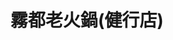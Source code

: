 ---
title: "霧都老火鍋(健行店)"
description: "霧都老火鍋(健行店)"
layout: shop
keywords:
  - 美食競賽
  - 台灣美食
  - 美食精選
datePublished: "2025-06-30"
dateModified: "2025-07-04"
city: "台中市"
district: "北屯區"
address: "404台中市北區健行路449-3號"
phone: "0422079497"
geo: "24.15900896058529, 120.67939923791026"
google_map: "https://maps.app.goo.gl/TopfTC2cBWg8wPvJ6"
footinder: ""
official: "https://www.facebook.com/WUDU.HOTPOT/"
award:
  - name: "500盤"
    year: "2024"
    entries:
      - dishes:
          - "麻辣火鍋"

---